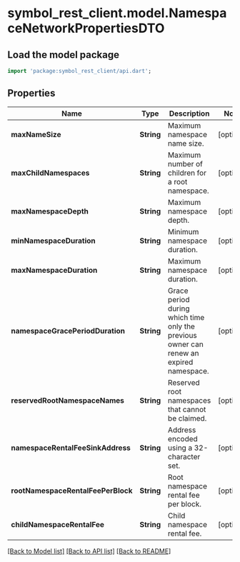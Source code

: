 # symbol_rest_client.model.NamespaceNetworkPropertiesDTO

## Load the model package
```dart
import 'package:symbol_rest_client/api.dart';
```

## Properties
Name | Type | Description | Notes
------------ | ------------- | ------------- | -------------
**maxNameSize** | **String** | Maximum namespace name size. | [optional] 
**maxChildNamespaces** | **String** | Maximum number of children for a root namespace. | [optional] 
**maxNamespaceDepth** | **String** | Maximum namespace depth. | [optional] 
**minNamespaceDuration** | **String** | Minimum namespace duration. | [optional] 
**maxNamespaceDuration** | **String** | Maximum namespace duration. | [optional] 
**namespaceGracePeriodDuration** | **String** | Grace period during which time only the previous owner can renew an expired namespace. | [optional] 
**reservedRootNamespaceNames** | **String** | Reserved root namespaces that cannot be claimed. | [optional] 
**namespaceRentalFeeSinkAddress** | **String** | Address encoded using a 32-character set. | [optional] 
**rootNamespaceRentalFeePerBlock** | **String** | Root namespace rental fee per block. | [optional] 
**childNamespaceRentalFee** | **String** | Child namespace rental fee. | [optional] 

[[Back to Model list]](../README.md#documentation-for-models) [[Back to API list]](../README.md#documentation-for-api-endpoints) [[Back to README]](../README.md)


